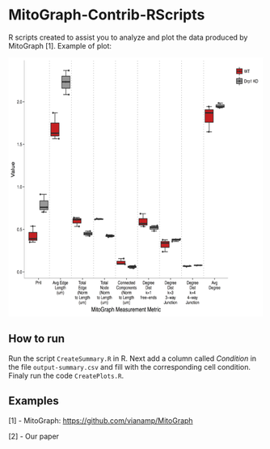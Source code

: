# MitoGraph-Contrib-RScripts

R scripts created to assist you to analyze and plot the data produced by MitoGraph [1]. Example of plot:

<img src="doc/All_metrics.png" width="auto" height="512" title="All metrics">

## How to run

Run the script `CreateSummary.R` in R. Next add a column called _Condition_ in the file `output-summary.csv` and fill with the corresponding cell condition. Finaly run the code `CreatePlots.R`.

## Examples

[1] - MitoGraph: https://github.com/vianamp/MitoGraph

[2] - Our paper
